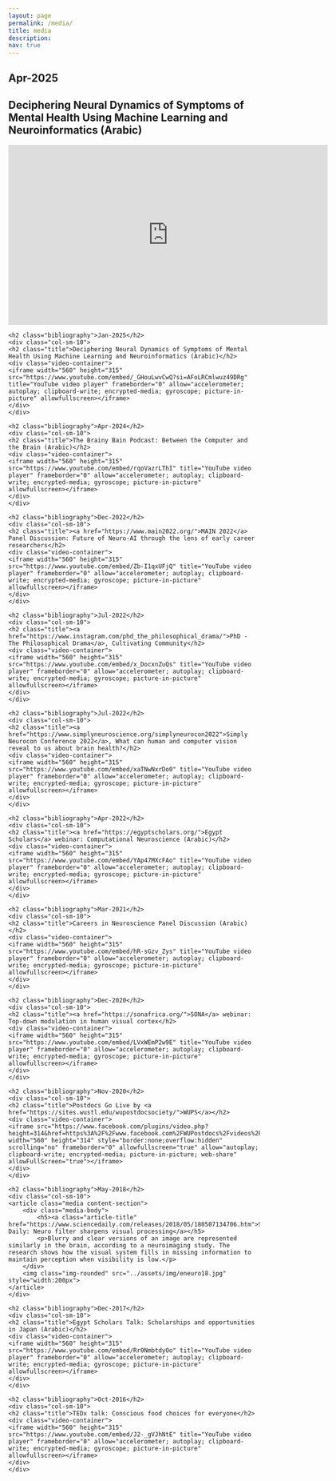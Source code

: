 ```yaml
---
layout: page
permalink: /media/
title: media
description: 
nav: true
---
```

<div class="publications">
    <h2 class="bibliography">Apr-2025</h2>
    <div class="col-sm-10">
    <h2 class="title">Deciphering Neural Dynamics of Symptoms of Mental Health Using Machine Learning and Neuroinformatics (Arabic)</h2>
    <div class="video-container">
    <iframe src="https://player.vimeo.com/video/1079260875?h=1eea6c9be2#t=69s" width="640" height="360" frameborder="0" allow="autoplay; fullscreen" allowfullscreen></iframe>    </div>
    </div>

    <h2 class="bibliography">Jan-2025</h2>
    <div class="col-sm-10">
    <h2 class="title">Deciphering Neural Dynamics of Symptoms of Mental Health Using Machine Learning and Neuroinformatics (Arabic)</h2>
    <div class="video-container">
    <iframe width="560" height="315" src="https://www.youtube.com/embed/_GHouLwvCwQ?si=AFoLRCmlwuz49DRg" title="YouTube video player" frameborder="0" allow="accelerometer; autoplay; clipboard-write; encrypted-media; gyroscope; picture-in-picture" allowfullscreen></iframe>
    </div>
    </div>

    <h2 class="bibliography">Apr-2024</h2>
    <div class="col-sm-10">
    <h2 class="title">The Brainy Bain Podcast: Between the Computer and the Brain (Arabic)</h2>
    <div class="video-container">
    <iframe width="560" height="315" src="https://www.youtube.com/embed/rqoVazrLThI" title="YouTube video player" frameborder="0" allow="accelerometer; autoplay; clipboard-write; encrypted-media; gyroscope; picture-in-picture" allowfullscreen></iframe>
    </div>
    </div>

    <h2 class="bibliography">Dec-2022</h2>
    <div class="col-sm-10">
    <h2 class="title"><a href="https://www.main2022.org/">MAIN 2022</a> Panel Discussion: Future of Neuro-AI through the lens of early career researchers</h2>
    <div class="video-container">
    <iframe width="560" height="315" src="https://www.youtube.com/embed/Zb-I1qxUFjQ" title="YouTube video player" frameborder="0" allow="accelerometer; autoplay; clipboard-write; encrypted-media; gyroscope; picture-in-picture" allowfullscreen></iframe>
    </div>
    </div>

    <h2 class="bibliography">Jul-2022</h2>
    <div class="col-sm-10">
    <h2 class="title"><a href="https://www.instagram.com/phd_the_philosophical_drama/">PhD - The Philosophical Drama</a>, Cultivating Community</h2>
    <div class="video-container">
    <iframe width="560" height="315" src="https://www.youtube.com/embed/x_DocxnZuQs" title="YouTube video player" frameborder="0" allow="accelerometer; autoplay; clipboard-write; encrypted-media; gyroscope; picture-in-picture" allowfullscreen></iframe>
    </div>
    </div>
    
    <h2 class="bibliography">Jul-2022</h2>
    <div class="col-sm-10">
    <h2 class="title"><a href="https://www.simplyneuroscience.org/simplyneurocon2022">Simply Neurocon Conference 2022</a>, What can human and computer vision reveal to us about brain health?</h2>
    <div class="video-container">
    <iframe width="560" height="315" src="https://www.youtube.com/embed/xaTNwNxrDo0" title="YouTube video player" frameborder="0" allow="accelerometer; autoplay; clipboard-write; encrypted-media; gyroscope; picture-in-picture" allowfullscreen></iframe>
    </div>
    </div>
    
    <h2 class="bibliography">Apr-2022</h2>
    <div class="col-sm-10">
    <h2 class="title"><a href="https://egyptscholars.org/">Egypt Scholars</a> webinar: Computational Neuroscience (Arabic)</h2>
    <div class="video-container">
    <iframe width="560" height="315" src="https://www.youtube.com/embed/YAp47MXcFAo" title="YouTube video player" frameborder="0" allow="accelerometer; autoplay; clipboard-write; encrypted-media; gyroscope; picture-in-picture" allowfullscreen></iframe>
    </div>
    </div>
    
    <h2 class="bibliography">Mar-2021</h2>
    <div class="col-sm-10">
    <h2 class="title">Careers in Neuroscience Panel Discussion (Arabic)</h2>
    <div class="video-container">
    <iframe width="560" height="315" src="https://www.youtube.com/embed/hR-sGzv_Zys" title="YouTube video player" frameborder="0" allow="accelerometer; autoplay; clipboard-write; encrypted-media; gyroscope; picture-in-picture" allowfullscreen></iframe>
    </div>
    </div>
    
    <h2 class="bibliography">Dec-2020</h2>
    <div class="col-sm-10">
    <h2 class="title"><a href="https://sonafrica.org/">SONA</a> webinar: Top-down modulation in human visual cortex</h2>
    <div class="video-container">
    <iframe width="560" height="315" src="https://www.youtube.com/embed/LVxWEmP2w9E" title="YouTube video player" frameborder="0" allow="accelerometer; autoplay; clipboard-write; encrypted-media; gyroscope; picture-in-picture" allowfullscreen></iframe>
    </div>
    </div>
    
    <h2 class="bibliography">Nov-2020</h2>
    <div class="col-sm-10">
    <h2 class="title">Postdocs Go Live by <a href="https://sites.wustl.edu/wupostdocsociety/">WUPS</a></h2>
    <div class="video-container">
    <iframe src="https://www.facebook.com/plugins/video.php?height=314&href=https%3A%2F%2Fwww.facebook.com%2FWUPostdocs%2Fvideos%2F216539029907001%2F&show_text=false&width=560&t=0" width="560" height="314" style="border:none;overflow:hidden" scrolling="no" frameborder="0" allowfullscreen="true" allow="autoplay; clipboard-write; encrypted-media; picture-in-picture; web-share" allowFullScreen="true"></iframe>
    </div>
    </div>
    
    <h2 class="bibliography">May-2018</h2>
    <div class="col-sm-10">  
    <article class="media content-section">
        <div class="media-body">
            <h5><a class="article-title" href="https://www.sciencedaily.com/releases/2018/05/180507134706.htm">Science Daily: Neuro filter sharpens visual processing</a></h5>
            <p>Blurry and clear versions of an image are represented similarly in the brain, according to a neuroimaging study. The research shows how the visual system fills in missing information to maintain perception when visibility is low.</p>
        </div>
        <img class="img-rounded" src="../assets/img/eneuro18.jpg" style="width:200px">
    </article>
    </div>
    
    <h2 class="bibliography">Dec-2017</h2>
    <div class="col-sm-10">
    <h2 class="title">Egypt Scholars Talk: Scholarships and opportunities in Japan (Arabic)</h2>
    <div class="video-container">
    <iframe width="560" height="315" src="https://www.youtube.com/embed/Rr0NmbtdyOo" title="YouTube video player" frameborder="0" allow="accelerometer; autoplay; clipboard-write; encrypted-media; gyroscope; picture-in-picture" allowfullscreen></iframe>
    </div>
    </div>
    
    <h2 class="bibliography">Oct-2016</h2>
    <div class="col-sm-10">
    <h2 class="title">TEDx talk: Conscious food choices for everyone</h2>
    <div class="video-container">
    <iframe width="560" height="315" src="https://www.youtube.com/embed/J2-_gVJhNtE" title="YouTube video player" frameborder="0" allow="accelerometer; autoplay; clipboard-write; encrypted-media; gyroscope; picture-in-picture" allowfullscreen></iframe>
    </div>
    </div>
    
</div>